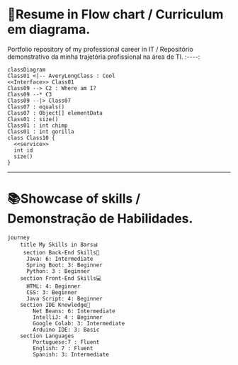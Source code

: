 # 🌊Resume in Flow chart / Curriculum em diagrama.
Portfolio repository of my professional career in IT / Repositório demonstrativo da minha trajetória profissional na área de TI.
:----:

``` mermaid
classDiagram
Class01 <|-- AveryLongClass : Cool
<<Interface>> Class01
Class09 --> C2 : Where am I?
Class09 --* C3
Class09 --|> Class07
Class07 : equals()
Class07 : Object[] elementData
Class01 : size()
Class01 : int chimp
Class01 : int gorilla
class Class10 {
  <<service>>
  int id
  size()
}

```
------------
# 📚Showcase of skills / Demonstração de Habilidades.
``` mermaid
journey
    title My Skills in Bars📊
     section Back-End Skills🧠
      Java: 6: Intermediate
      Spring Boot: 3: Beginner 
      Python: 3 : Beginner
    section Front-End Skills💻
      HTML: 4: Beginner
      CSS: 3: Beginner
      Java Script: 4: Beginner
    section IDE Knowledge📖
        Net Beans: 6: Intermediate
        IntelliJ: 4 : Beginner
        Google Colab: 3: Intermediate
        Arduino IDE: 3: Basic
    section Languages
        Portuguese:7 : Fluent
        English: 7 : Fluent
        Spanish: 3: Intermediate
```
